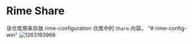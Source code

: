 # Rime Share

该仓库用来存放 rime-configuration 仓库中的 `Share` 内容。
"# rime-config-win" 
![1263193966](https://imgs.gnux.cn/usr/uploads/2020/04/1263193966.png)
